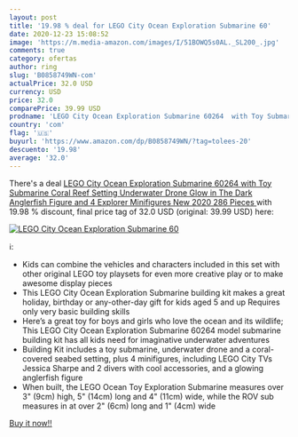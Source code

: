 ```yaml
---
layout: post
title: '19.98 % deal for LEGO City Ocean Exploration Submarine 60'
date: 2020-12-23 15:08:52
image: 'https://m.media-amazon.com/images/I/51BOWQ5s0AL._SL200_.jpg'
comments: true
category: ofertas
author: ring
slug: 'B0858749WN-com'
actualPrice: 32.0 USD
currency: USD
price: 32.0
comparePrice: 39.99 USD
prodname: 'LEGO City Ocean Exploration Submarine 60264  with Toy Submarine  Coral Reef Setting  Underwater Drone  Glow in The Dark Anglerfish Figure and 4 Explorer Minifigures  New 2020  286 Pieces '
country: 'com'
flag: '🇺🇸'
buyurl: 'https://www.amazon.com/dp/B0858749WN/?tag=tolees-20'
descuento: '19.98'
average: '32.0'
---
```


There's a deal [LEGO City Ocean Exploration Submarine 60264  with Toy Submarine  Coral Reef Setting  Underwater Drone  Glow in The Dark Anglerfish Figure and 4 Explorer Minifigures  New 2020  286 Pieces ](https://www.amazon.com/dp/B0858749WN/?tag=tolees-20)  with  19.98 % discount, final price tag of  32.0 USD (original: 39.99 USD) here:

[![LEGO City Ocean Exploration Submarine 60](https://m.media-amazon.com/images/I/51BOWQ5s0AL._SL200_.jpg)](https://www.amazon.com/dp/B0858749WN/?tag=tolees-20)

ℹ️:

- Kids can combine the vehicles and characters included in this set with other original LEGO toy playsets for even more creative play or to make awesome display pieces
- This LEGO City Ocean Exploration Submarine building kit makes a great holiday, birthday or any-other-day gift for kids aged 5 and up Requires only very basic building skills
- Here’s a great toy for boys and girls who love the ocean and its wildlife; This LEGO City Ocean Exploration Submarine 60264 model submarine building kit has all kids need for imaginative underwater adventures
- Building Kit includes a toy submarine, underwater drone and a coral-covered seabed setting, plus 4 minifigures, including LEGO City TVs Jessica Sharpe and 2 divers with cool accessories, and a glowing anglerfish figure
- When built, the LEGO Ocean Toy Exploration Submarine measures over 3" (9cm) high, 5" (14cm) long and 4" (11cm) wide, while the ROV sub measures in at over 2" (6cm) long and 1" (4cm) wide

[Buy it now!!](https://www.amazon.com/dp/B0858749WN/?tag=tolees-20)
